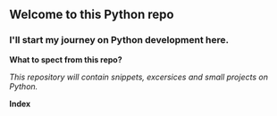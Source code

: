## Welcome to this Python repo

### I'll start my journey on Python development here.

**What to spect from this repo?**

*This repository will contain snippets, excersices and small projects on Python.*

**Index**

